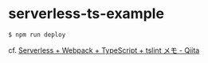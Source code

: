 # serverless-ts-example

```
$ npm run deploy
```

cf. [Serverless + Webpack + TypeScript + tslint メモ - Qiita](http://qiita.com/y13i/items/3ab22f8f8f1c41c5402f)
